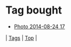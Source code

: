 <!--
title: Tag bought
date: 2020-06-28T15:00:41.321Z
tags:
-->
# Tag bought

 * [Photo 2014-08-24 17](95654403197.md)

| [Tags](tags.md) | [Top](index.md) |
